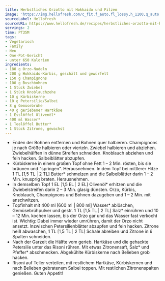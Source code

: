 ```yaml
---
title: Herbstliches Orzotto mit Hokkaido und Pilzen
image: 'https://img.hellofresh.com/c_fit,f_auto,fl_lossy,h_1100,q_auto,w_2600/hellofresh_s3/image/herbstliches-orzotto-mit-hokkaido-und-pilzen-f07c459c.jpg'
sourceLabel: Hellofresh
sourceURL: https://www.hellofresh.de/recipes/herbstliches-orzotto-mit-hokkaido-und-pilzen-630cb731ebb5495b350a8679
servings: 2
time: PT35M
tags:
- Vegetarisch
- Family
- Neu
- One-Pot-Gericht
- unter 650 Kalorien
ingredients:
- 180 g Orzo-Nudeln
- 200 g Hokkaido-Kürbis, geschält und gewürfelt
- 150 g Champignons
- 100 g Buschbohnen
- 1 Stück Zwiebel
- 1 Stück Knoblauchzehe
- 10 g Kürbiskerne
- 10 g Petersilie/Salbei
- 8 g Gemüsebrühe
- 40 g geriebener Hartkäse
- 1 Esslöffel Olivenöl*
- 400 ml Wasser*
- 1 Teelöffel Butter*
- 1 Stück Zitrone, gewachst
---
```


- Enden der Bohnen entfernen und Bohnen quer halbieren.  Champignons je nach Größe halbieren oder vierteln.  Zwiebel halbieren und abziehen. Zwiebelhälften in dünne Streifen schneiden.  Knoblauch abziehen und fein hacken.  Salbeiblätter abzupfen.
- Kürbiskerne in einem großen Topf ohne Fett 1 – 2 Min. rösten, bis sie bräunen und "springen". Herausnehmen.  In dem Topf bei mittlerer Hitze 1 TL [1,5 TL | 2 TL] Butter\* schmelzen und die Salbeiblätter darin 1 – 2 Min. knusprig braten. Herausnehmen.
- In demselben Topf 1 EL [1,5 EL | 2 EL] Olivenöl\* erhitzen und die Zwiebelstreifen darin 2 – 3 Min. glasig dünsten.  Orzo, Kürbis, Knoblauch, Champignons und Bohnen dazugeben und 1 – 2 Min. mit anschwitzen.
- Topfinhalt mit 400 ml [600 ml | 800 ml] Wasser\* ablöschen, Gemüsebrühpulver und gestr. 1 TL [1,5 TL | 2 TL] Salz\* einrühren und 10 – 12 Min. kochen lassen, bis der Orzo gar und das Wasser fast verkocht ist. Wichtig: Dabei immer wieder umrühren, damit der Orzo nicht ansetzt. Inzwischen Petersilienblätter abzupfen und fein hacken.  Zitrone heiß abwaschen, 1 TL [1,5 TL | 2 TL] Schale abreiben und Zitrone in 6 Spalten schneiden.
- Nach der Garzeit die Hälfte vom gerieb. Hartkäse und die gehackte Petersilie unter das Risoni rühren. Mit etwas Zitronensaft, Salz\* und Pfeffer\* abschmecken.  Abgekühlte Kürbiskerne nach Belieben grob hacken.
- Risoni auf Teller verteilen, mit restlichem Hartkäse, Kürbiskernen und nach Belieben gebratenem Salbei toppen. Mit restlichen Zitronenspalten genießen. Guten Appetit!
